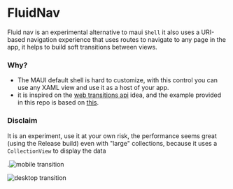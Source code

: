 # FluidNav

Fluid nav is an experimental alternative to maui `Shell` it also uses a URI-based navigation experience that uses routes to navigate to any page in the app, it helps to build soft transitions between views.

### Why?

- The MAUI default shell is hard to customize, with this control you can use any XAML view and use it as a host of your app.
- it is inspired on the [web transitions api](https://developer.chrome.com/docs/web-platform/view-transitions/) idea, and the example provided in this repo is based on [this](https://live-transitions.pages.dev/).

### Disclaim

It is an experiment, use it at your own risk, the performance seems great (using the Release build) even with "large" collections, because it uses a `CollectionView` to display the data

.![mobile transition](https://github.com/beto-rodriguez/FluidNav/assets/10853349/80055049-9684-43af-9200-10f35fd017ed)

![desktop transition](https://github.com/beto-rodriguez/FluidNav/assets/10853349/2b1d77d5-11fb-4c9f-956b-b44e3b55116d)
